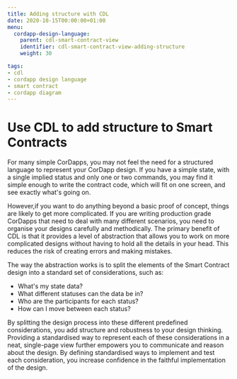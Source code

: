 ```yaml
---
title: Adding structure with CDL
date: 2020-10-15T00:00:00+01:00
menu:
  cordapp-design-language:
    parent: cdl-smart-contract-view
    identifier: cdl-smart-contract-view-adding-structure
    weight: 30

tags:
- cdl
- cordapp design language
- smart contract
- cordapp diagram
---
```


# Use CDL to add structure to Smart Contracts

For many simple CorDapps, you may not feel the need for a structured language to represent your CorDapp design. If you have a simple state, with a single implied status and only one or two commands, you may find it simple enough to write the contract code, which will fit on one screen, and see exactly what's going on.

However,if you want to do anything beyond a basic proof of concept, things are likely to get more complicated. If you are writing production grade CorDapps that need to deal with many different scenarios, you need to organise your designs carefully and methodically. The primary benefit of CDL is that it provides a level of abstraction that allows you to work on more complicated designs without having to hold all the details in your head. This reduces the risk of creating errors and making mistakes. 

The way the abstraction works is to split the elements of the Smart Contract design into a standard set of considerations, such as:

- What's my state data?
- What different statuses can the data be in?
- Who are the participants for each status?
- How can I move between each status?

By splitting the design process into these different predefined considerations, you add structure and robustness to your design thinking. Providing a standardised way to represent each of these considerations in a neat, single-page view further empowers you to communicate and reason about the design. By defining standardised ways to implement and test each consideration, you increase confidence in the faithful implementation of the design.
